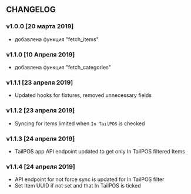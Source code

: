 ## CHANGELOG

### v1.0.0 [20 марта 2019]
- добавлена функция "fetch_items"

### v1.1.0 [10 Апреля 2019]
- добавлена функция "fetch_categories"

### v1.1.1 [23 апреля 2019]
- Updated hooks for fixtures, removed unnecessary fields

### v1.1.2 [23 апреля 2019]
- Syncing for items limited when `In TailPOS` is checked

### v1.1.3 [24 апреля 2019]
- TailPOS app API endpoint updated to get only In TailPOS filtered Items

### v1.1.4 [24 апреля 2019]
- API endpoint for not force sync is updated for In TailPOS filter
- Set Item UUID if not set and that In TailPOS is ticked